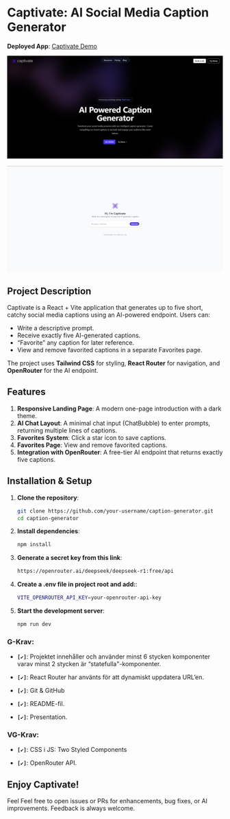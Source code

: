 # Captivate: AI Social Media Caption Generator

**Deployed App**: [Captivate Demo](https://caption-generator-xi.vercel.app/)

![Captivate Demo]("../../src/assets/documentation/app.png)

![Captivate Demo]("../../src/assets/documentation/chat.png)



## Project Description
Captivate is a React + Vite application that generates up to five short, catchy social media captions using an AI-powered endpoint. Users can:
- Write a descriptive prompt.
- Receive exactly five AI-generated captions.
- “Favorite” any caption for later reference.
- View and remove favorited captions in a separate Favorites page.

The project uses **Tailwind CSS** for styling, **React Router** for navigation, and **OpenRouter** for the AI endpoint.

## Features
1. **Responsive Landing Page**: A modern one-page introduction with a dark theme.
2. **AI Chat Layout**: A minimal chat input (ChatBubble) to enter prompts, returning multiple lines of captions.
3. **Favorites System**: Click a star icon to save captions.
4. **Favorites Page**: View and remove favorited captions.
5. **Integration with OpenRouter**: A free-tier AI endpoint that returns exactly five captions.

## Installation & Setup
1. **Clone the repository**:
   ```bash
   git clone https://github.com/your-username/caption-generator.git
   cd caption-generator

2. **Install dependencies**:
   ```bash
   npm install
   ```

3. **Generate a secret key from this link**:
   ```bash
   https://openrouter.ai/deepseek/deepseek-r1:free/api

4. **Create a .env file in project root and add:**:
   ```bash
   VITE_OPENROUTER_API_KEY=your-openrouter-api-key
   ```

5. **Start the development server**:
   ```bash
   npm run dev
   ```

### G-Krav:

- **`[✔️]`**: Projektet innehåller och använder minst 6 stycken komponenter varav minst 2 stycken är “statefulla"-komponenter.

- **`[✔️]`**: React Router har använts för att dynamiskt uppdatera URL’en.

- **`[✔️]`**: Git & GitHub

- **`[✔️]`**: README-fil.

- **`[✔️]`**: Presentation.


### VG-Krav:

- **`[✔️]`**: CSS i JS: Two Styled Components

- **`[✔️]`**: OpenRouter API.


## Enjoy Captivate!
Feel Feel free to open issues or PRs for enhancements, bug fixes, or AI improvements. Feedback is always welcome.
